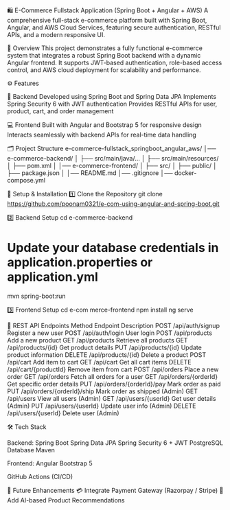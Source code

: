 🛍️ E-Commerce Fullstack Application (Spring Boot + Angular + AWS)
A comprehensive full-stack e-commerce platform built with Spring Boot, Angular, and AWS Cloud Services, featuring secure authentication, RESTful APIs, and a modern responsive UI.

🌟 Overview
This project demonstrates a fully functional e-commerce system that integrates a robust Spring Boot backend with a dynamic Angular frontend. It supports JWT-based authentication, role-based access control, and AWS cloud deployment for scalability and performance.

⚙️ Features

🧩 Backend
Developed using Spring Boot and Spring Data JPA
Implements Spring Security 6 with JWT authentication
Provides RESTful APIs for user, product, cart, and order management

💻 Frontend
Built with Angular and Bootstrap 5 for responsive design
Interacts seamlessly with backend APIs for real-time data handling

🗂️ Project Structure
e-commerce-fullstack_springboot_angular_aws/
│── e-commerce-backend/
│   ├── src/main/java/...
│   ├── src/main/resources/
│   ├── pom.xml
│
│── e-commerce-frontend/
│   ├── src/
│   ├── public/
│   ├── package.json
│
│── README.md
│── .gitignore
│── docker-compose.yml

🚀 Setup & Installation
1️⃣ Clone the Repository
git clone https://github.com/poonam0321/e-com-using-angular-and-spring-boot.git

2️⃣ Backend Setup
cd e-commerce-backend
# Update your database credentials in application.properties or application.yml
mvn spring-boot:run

3️⃣ Frontend Setup
cd e-com merce-frontend
npm install
ng serve

🔗 REST API Endpoints
Method	  Endpoint	                      Description
POST	  /api/auth/signup	               Register a new user
POST  	/api/auth/login	                 User login
POST  	/api/products	                   Add a new product
GET	    /api/products	                   Retrieve all products
GET  	  /api/products/{id}	             Get product details
PUT	    /api/products/{id}	             Update product information
DELETE	/api/products/{id}	             Delete a product
POST	  /api/cart	                       Add item to cart
GET   	/api/cart          	             Get all cart items
DELETE	/api/cart/{productId}	           Remove item from cart
POST  	/api/orders	                     Place a new order
GET	    /api/orders	                     Fetch all orders for a user
GET	    /api/orders/{orderId}            Get specific order details
PUT	    /api/orders/{orderId}/pay	       Mark order as paid
PUT	    /api/orders/{orderId}/ship	     Mark order as shipped (Admin)
GET	    /api/users	                     View all users (Admin)
GET	    /api/users/{userId}	             Get user details (Admin)
PUT	    /api/users/{userId}	             Update user info (Admin)
DELETE	/api/users/{userId}	             Delete user (Admin)

🛠️ Tech Stack

Backend:
Spring Boot
Spring Data JPA
Spring Security 6 + JWT
PostgreSQL Database
Maven

Frontend:
Angular
Bootstrap 5

GitHub Actions (CI/CD)

🚧 Future Enhancements
💳 Integrate Payment Gateway (Razorpay / Stripe)
🧠 Add AI-based Product Recommendations

